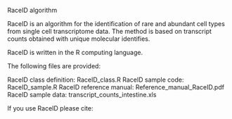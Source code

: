 RaceID algorithm

RaceID is an algorithm for the identification of rare and abundant cell types from single cell transcriptome data. The method is based on transcript counts obtained with unique molecular identifies.

RaceID is written in the R computing language.

The following files are provided:

RaceID class definition: RaceID_class.R
RaceID sample code: RaceID_sample.R
RaceID reference manual: Reference_manual_RaceID.pdf 
RaceID sample data: transcript_counts_intestine.xls

If you use RaceID please cite:


